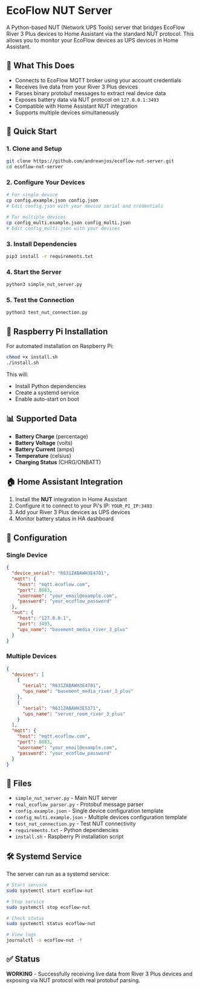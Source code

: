 # EcoFlow NUT Server

A Python-based NUT (Network UPS Tools) server that bridges EcoFlow River 3 Plus devices to Home Assistant via the standard NUT protocol. This allows you to monitor your EcoFlow devices as UPS devices in Home Assistant.

## 🎯 What This Does

- Connects to EcoFlow MQTT broker using your account credentials
- Receives live data from your River 3 Plus devices
- Parses binary protobuf messages to extract real device data
- Exposes battery data via NUT protocol on `127.0.0.1:3493`
- Compatible with Home Assistant NUT integration
- Supports multiple devices simultaneously

## 🚀 Quick Start

### 1. Clone and Setup
```bash
git clone https://github.com/andreanjos/ecoflow-nut-server.git
cd ecoflow-nut-server
```

### 2. Configure Your Devices
```bash
# For single device
cp config.example.json config.json
# Edit config.json with your device serial and credentials

# For multiple devices  
cp config_multi.example.json config_multi.json
# Edit config_multi.json with your devices
```

### 3. Install Dependencies
```bash
pip3 install -r requirements.txt
```

### 4. Start the Server
```bash
python3 simple_nut_server.py
```

### 5. Test the Connection
```bash
python3 test_nut_connection.py
```

## 🍓 Raspberry Pi Installation

For automated installation on Raspberry Pi:

```bash
chmod +x install.sh
./install.sh
```

This will:
- Install Python dependencies
- Create a systemd service
- Enable auto-start on boot

## 📊 Supported Data

- **Battery Charge** (percentage)
- **Battery Voltage** (volts) 
- **Battery Current** (amps)
- **Temperature** (celsius)
- **Charging Status** (CHRG/ONBATT)

## 🏠 Home Assistant Integration

1. Install the **NUT** integration in Home Assistant
2. Configure it to connect to your Pi's IP: `YOUR_PI_IP:3493`
3. Add your River 3 Plus devices as UPS devices
4. Monitor battery status in HA dashboard

## 🔧 Configuration

### Single Device
```json
{
  "device_serial": "R631ZABAWH3E4701",
  "mqtt": {
    "host": "mqtt.ecoflow.com",
    "port": 8883,
    "username": "your_email@example.com",
    "password": "your_ecoflow_password"
  },
  "nut": {
    "host": "127.0.0.1",
    "port": 3493,
    "ups_name": "basement_media_river_3_plus"
  }
}
```

### Multiple Devices
```json
{
  "devices": [
    {
      "serial": "R631ZABAWH3E4701",
      "ups_name": "basement_media_river_3_plus"
    },
    {
      "serial": "R631ZABAWH3E5371", 
      "ups_name": "server_room_river_3_plus"
    }
  ],
  "mqtt": {
    "host": "mqtt.ecoflow.com",
    "port": 8883,
    "username": "your_email@example.com",
    "password": "your_ecoflow_password"
  }
}
```

## 📁 Files

- `simple_nut_server.py` - Main NUT server
- `real_ecoflow_parser.py` - Protobuf message parser
- `config.example.json` - Single device configuration template
- `config_multi.example.json` - Multiple devices configuration template
- `test_nut_connection.py` - Test NUT connectivity
- `requirements.txt` - Python dependencies
- `install.sh` - Raspberry Pi installation script

## 🛠️ Systemd Service

The server can run as a systemd service:

```bash
# Start service
sudo systemctl start ecoflow-nut

# Stop service  
sudo systemctl stop ecoflow-nut

# Check status
sudo systemctl status ecoflow-nut

# View logs
journalctl -u ecoflow-nut -f
```

## ✅ Status

**WORKING** - Successfully receiving live data from River 3 Plus devices and exposing via NUT protocol with real protobuf parsing.

